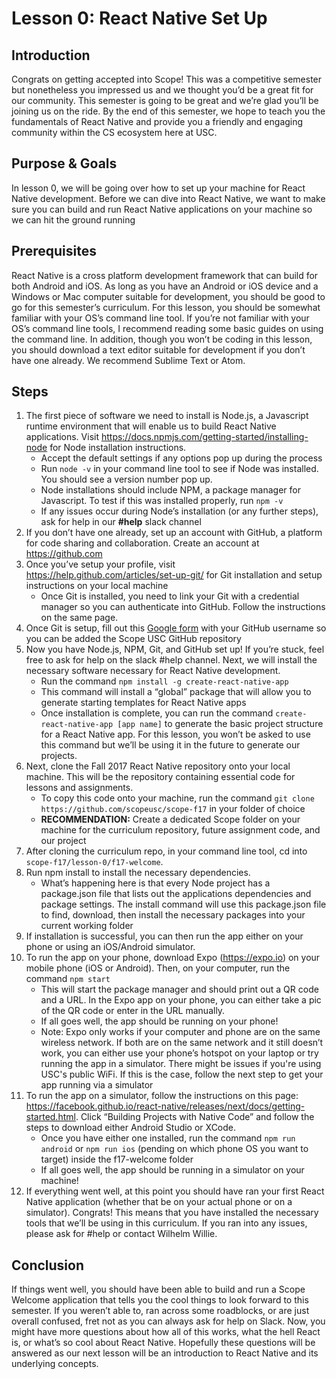 # Lesson 0: React Native Set Up

## Introduction

Congrats on getting accepted into Scope! This was a competitive semester but nonetheless you impressed us and we thought you’d be a great fit for our community.  This semester is going to be great and we’re glad you’ll be joining us on the ride. By the end of this semester, we hope to teach you the fundamentals of React Native and provide you a friendly and engaging community within the CS ecosystem here at USC.

## Purpose & Goals
In lesson 0, we will be going over how to set up your machine for React Native development. Before we can dive into React Native, we want to make sure you can build and run React Native applications on your machine so we can hit the ground running 

## Prerequisites
React Native is a cross platform development framework that can build for both Android and iOS. As long as you have an Android or iOS device and a Windows or Mac computer suitable for development, you should be good to go for this semester’s curriculum.
For this lesson, you should be somewhat familiar with your OS’s command line tool. If you’re not familiar with your OS’s command line tools, I recommend reading some basic guides on using the command line. 
In addition, though you won’t be coding in this lesson, you should download a text editor suitable for development if you don’t have one already. We recommend Sublime Text or Atom.

## Steps
1. The first piece of software we need to install is Node.js, a Javascript runtime environment that will enable us to build React Native applications. Visit https://docs.npmjs.com/getting-started/installing-node for Node installation instructions.
    * Accept the default settings if any options pop up during the process
    * Run  `node -v`  in your command line tool to see if Node was installed. You should see a version number pop up.
    * Node installations should include NPM, a package manager for Javascript. To test if this was installed properly, run  `npm -v`
    * If any issues occur during Node’s installation (or any further steps), ask for help in our **#help** slack channel
2. If you don’t have one already, set up an account with GitHub, a platform for code sharing and collaboration. Create an account at https://github.com 
3. Once you’ve setup your profile,  visit https://help.github.com/articles/set-up-git/ for Git installation and setup instructions on your local machine
    * Once Git is installed, you need to link your Git with a credential manager so you can authenticate into GitHub. Follow the instructions on the same page.
4. Once Git is setup, fill out this [Google form](#) with your GitHub username so you can be added the Scope USC GitHub repository
5. Now you have Node.js, NPM, Git, and GitHub set up! If you’re stuck, feel free to ask for help on the slack #help channel. Next, we will install the necessary software necessary for React Native development.
    * Run the command `npm install -g create-react-native-app`
    * This command will install a “global” package that will allow you to generate starting templates for React Native apps
    * Once installation is complete, you can run the command `create-react-native-app [app name]` to generate the basic project structure for a React Native app. For this lesson, you won’t be asked to use this command but we’ll be using it in the future to generate our projects.
6. Next, clone the Fall 2017 React Native repository onto your local machine. This will be the repository containing essential code for lessons and assignments.
    * To copy this code onto your machine, run the command `git clone https://github.com/scopeusc/scope-f17` in your folder of choice
    * **RECOMMENDATION:** Create a dedicated Scope folder on your machine for the curriculum repository, future assignment code, and our project
7. After cloning the curriculum repo, in your command line tool, cd into `scope-f17/lesson-0/f17-welcome`.
8. Run npm install to install the necessary dependencies. 
    * What’s happening here is that every Node project has a package.json file that lists out the applications dependencies and package settings. The install command will use this package.json file to find, download, then install the necessary packages into your current working folder
9. If installation is successful, you can then run the app either on your phone or using an iOS/Android simulator. 
10. To run the app on your phone, download Expo (https://expo.io) on your mobile phone (iOS or Android). Then, on your computer, run the command `npm start`
    * This will start the package manager and should print out a QR code and a URL. In the Expo app on your phone, you can either take a pic of the QR code or enter in the URL manually. 
    * If all goes well, the app should be running on your phone!
    * Note: Expo only works if your computer and phone are on the same wireless network. If both are on the same network and it still doesn’t work, you can either use your phone’s hotspot on your laptop or try running the app in a simulator. There might be issues if you're using USC's public WiFi. If this is the case, follow the next step to get your app running via a simulator
11. To run the app on a simulator, follow the instructions on this page: https://facebook.github.io/react-native/releases/next/docs/getting-started.html. Click “Building Projects with Native Code” and follow the steps to download either Android Studio or XCode.
    * Once you have either one installed, run the command `npm run android` or `npm run ios` (pending on which phone OS you want to target) inside the f17-welcome folder
    * If all goes well, the app should be running in a simulator on your machine!
12. If everything went well, at this point you should have ran your first React Native application (whether that be on your actual phone or on a simulator). Congrats! This means that you have installed the necessary tools that we’ll be using in this curriculum. If you ran into any issues, please ask for #help or contact Wilhelm Willie. 

##  Conclusion
If things went well, you should have been able to build and run a Scope Welcome application that tells you the cool things to look forward to this semester. If you weren’t able to, ran across some roadblocks, or are just overall confused, fret not as you can always ask for help on Slack. 
Now, you might have more questions about how all of this works, what the hell React is, or what’s so cool about React Native. Hopefully these questions will be answered as our next lesson will be an introduction to React Native and its underlying concepts.

